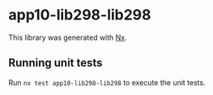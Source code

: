 # app10-lib298-lib298

This library was generated with [Nx](https://nx.dev).

## Running unit tests

Run `nx test app10-lib298-lib298` to execute the unit tests.
